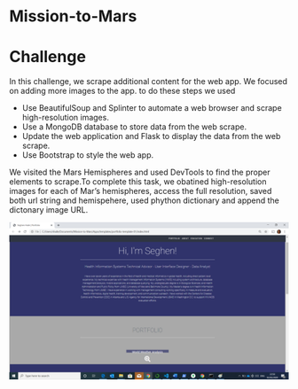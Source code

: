 # Mission-to-Mars

# Challenge 

In this challenge, we scrape additional content for the web app. We focused on adding more images to the app. to do these steps we used 
- Use BeautifulSoup and Splinter to automate a web browser and scrape high-resolution images.
- Use a MongoDB database to store data from the web scrape.
- Update the web application and Flask to display the data from the web scrape.
- Use Bootstrap to style the web app.


We visited the Mars Hemispheres and used DevTools to find the proper elements to scrape.To complete this task, we obatined high-resolution images for each of Mar’s hemispheres, access the full resolution, saved both url string and hemispehere, used phython dictionary and append the dictonary image URL.

![](/Portfolio.png)
